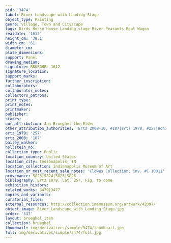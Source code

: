 ```yaml
---
pid: '3474'
label: River Landscape with Landing Stage
object_type: Painting
genre: Village, Town and Cityscape
tags: Birds Horse House Landing_stage River Peasants Boat Wagon
realdate: '1612'
height_cm: '38.1'
width_cm: '61'
diameter_cm: 
plate_dimensions: 
support: Panel
drawing_medium: 
signature: BRUEGHEL 1612
signature_location: 
support_marks: 
further_inscription: 
collaborators: 
collaborator_notes: 
collectors_patrons: 
print_type: 
print_notes: 
printmaker: 
publisher: 
states: 
our_attribution: Jan Brueghel the Elder
other_attribution_authorities: 'Ertz 2008-10, #107|Ertz 1979, #257|Honig database'
ertz_1979: '257'
ertz_2008: '107'
bailey_walker: 
hollstein_no: 
collection_type: Public
location_country: United States
location_city: Indianapolis, IN
location_collection: Indianapolis Museum of Art
location_or_most_recent_sale_notes: 'Clowes Collection, inv. #C 10011'
provenance: 5823|5824|5825|5826
bibliography: Ertz 1979, Cat. 257, Fig. to come
exhibition_history: 
related_works: 3479|3477
copies_and_variants: 
curatorial_files: 
external_resources: http://collection.imamuseum.org/artwork/42097/
object_image: River_Landscape_with_Landing_Stage.jpg
order: '537'
layout: brueghel_item
collection: brueghel
thumbnail: img/derivatives/simple/3474/thumbnail.jpg
full: img/derivatives/simple/3474/full.jpg
---
```


